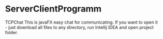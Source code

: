 # ServerClientProgramm
TCPChat
This is javaFX easy chat for communicating.
If you want to open it - just download all files to any directory, run Intellij IDEA and open project folder.
